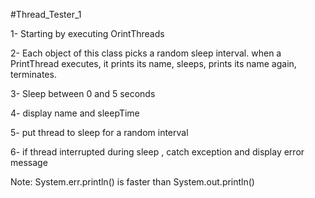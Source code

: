 #Thread_Tester_1

1- Starting by executing OrintThreads

2- Each object of this class picks a random sleep interval. when a PrintThread executes, it prints
its name, sleeps, prints its name again, terminates.

3- Sleep between 0 and 5 seconds 

4- display name and sleepTime

5- put thread to sleep for a random interval

6- if thread interrupted during sleep , catch exception and display error message

Note: System.err.println() is faster than System.out.println()
